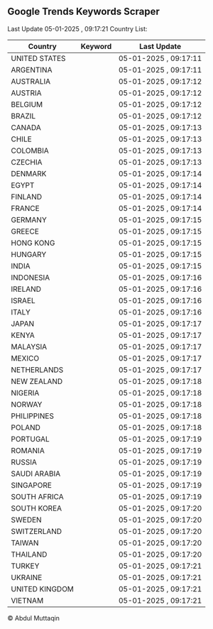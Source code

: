 
## Google Trends Keywords Scraper

Last Update 05-01-2025 , 09:17:21
Country List:

| Country | Keyword | Last Update |
| --- | --- | --- |
| UNITED STATES |  | 05-01-2025 , 09:17:11 |
| ARGENTINA |  | 05-01-2025 , 09:17:11 |
| AUSTRALIA |  | 05-01-2025 , 09:17:12 |
| AUSTRIA |  | 05-01-2025 , 09:17:12 |
| BELGIUM |  | 05-01-2025 , 09:17:12 |
| BRAZIL |  | 05-01-2025 , 09:17:12 |
| CANADA |  | 05-01-2025 , 09:17:13 |
| CHILE |  | 05-01-2025 , 09:17:13 |
| COLOMBIA |  | 05-01-2025 , 09:17:13 |
| CZECHIA |  | 05-01-2025 , 09:17:13 |
| DENMARK |  | 05-01-2025 , 09:17:14 |
| EGYPT |  | 05-01-2025 , 09:17:14 |
| FINLAND |  | 05-01-2025 , 09:17:14 |
| FRANCE |  | 05-01-2025 , 09:17:14 |
| GERMANY |  | 05-01-2025 , 09:17:15 |
| GREECE |  | 05-01-2025 , 09:17:15 |
| HONG KONG |  | 05-01-2025 , 09:17:15 |
| HUNGARY |  | 05-01-2025 , 09:17:15 |
| INDIA |  | 05-01-2025 , 09:17:15 |
| INDONESIA |  | 05-01-2025 , 09:17:16 |
| IRELAND |  | 05-01-2025 , 09:17:16 |
| ISRAEL |  | 05-01-2025 , 09:17:16 |
| ITALY |  | 05-01-2025 , 09:17:16 |
| JAPAN |  | 05-01-2025 , 09:17:17 |
| KENYA |  | 05-01-2025 , 09:17:17 |
| MALAYSIA |  | 05-01-2025 , 09:17:17 |
| MEXICO |  | 05-01-2025 , 09:17:17 |
| NETHERLANDS |  | 05-01-2025 , 09:17:17 |
| NEW ZEALAND |  | 05-01-2025 , 09:17:18 |
| NIGERIA |  | 05-01-2025 , 09:17:18 |
| NORWAY |  | 05-01-2025 , 09:17:18 |
| PHILIPPINES |  | 05-01-2025 , 09:17:18 |
| POLAND |  | 05-01-2025 , 09:17:18 |
| PORTUGAL |  | 05-01-2025 , 09:17:19 |
| ROMANIA |  | 05-01-2025 , 09:17:19 |
| RUSSIA |  | 05-01-2025 , 09:17:19 |
| SAUDI ARABIA |  | 05-01-2025 , 09:17:19 |
| SINGAPORE |  | 05-01-2025 , 09:17:19 |
| SOUTH AFRICA |  | 05-01-2025 , 09:17:19 |
| SOUTH KOREA |  | 05-01-2025 , 09:17:20 |
| SWEDEN |  | 05-01-2025 , 09:17:20 |
| SWITZERLAND |  | 05-01-2025 , 09:17:20 |
| TAIWAN |  | 05-01-2025 , 09:17:20 |
| THAILAND |  | 05-01-2025 , 09:17:20 |
| TURKEY |  | 05-01-2025 , 09:17:21 |
| UKRAINE |  | 05-01-2025 , 09:17:21 |
| UNITED KINGDOM |  | 05-01-2025 , 09:17:21 |
| VIETNAM |  | 05-01-2025 , 09:17:21 |

© Abdul Muttaqin
